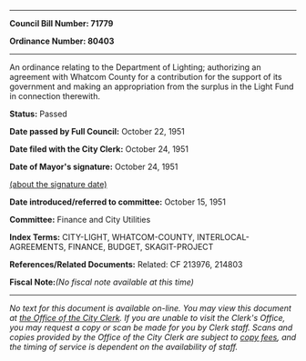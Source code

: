 

********

**Council Bill Number: 71779**
   
**Ordinance Number: 80403**
********

 An ordinance relating to the Department of Lighting; authorizing an agreement with Whatcom County for a contribution for the support of its government and making an appropriation from the surplus in the Light Fund in connection therewith.

**Status:** Passed
   
**Date passed by Full Council:** October 22, 1951
   
**Date filed with the City Clerk:** October 24, 1951
   
**Date of Mayor's signature:** October 24, 1951
   
[(about the signature date)](/~public/approvaldate.htm)
   
   
   
**Date introduced/referred to committee:** October 15, 1951
   
**Committee:** Finance and City Utilities
   
   
**Index Terms:** CITY-LIGHT, WHATCOM-COUNTY, INTERLOCAL-AGREEMENTS, FINANCE, BUDGET, SKAGIT-PROJECT

**References/Related Documents:** Related: CF 213976, 214803

**Fiscal Note:**_(No fiscal note available at this time)_
********

_No text for this document is available on-line. You may view this document at [the Office of the City Clerk](http://www.seattle.gov/leg/clerk/contactUs.htm). If you are unable to visit the Clerk's Office, you may request a copy or scan be made for you by Clerk staff. Scans and copies provided by the Office of the City Clerk are subject to [copy fees](http://clerk.seattle.gov/~public/clerkfees.htm), and the timing of service is dependent on the availability of staff._

